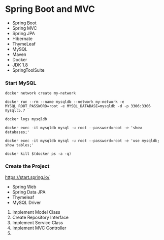 # Spring Boot and MVC

* Spring Boot
* Spring MVC
* Spring JPA
* Hibernate
* ThymeLeaf
* MySQL
* Maven
* Docker
* JDK 1.8
* SpringToolSuite

### Start MySQL
```
docker network create my-network

docker run --rm --name mysqldb --network my-network -e  MYSQL_ROOT_PASSWORD=root -e MYSQL_DATABASE=mysqldb -d -p 3306:3306 mysql:5.7

docker logs mysqldb

docker exec -it mysqldb mysql -u root --password=root -e 'show databases;'

docker exec -it mysqldb mysql -u root --password=root -e 'use mysqldb; show tables;'

docker kill $(docker ps -a -q)
```

### Create the Project
<https://start.spring.io/>

* Spring Web
* Spring Data JPA
* Thymeleaf
* MySQL Driver

1. Implement Model Class
2. Create Repository Interface
3. Implement Service Class
4. Implement MVC Controller
5. 
